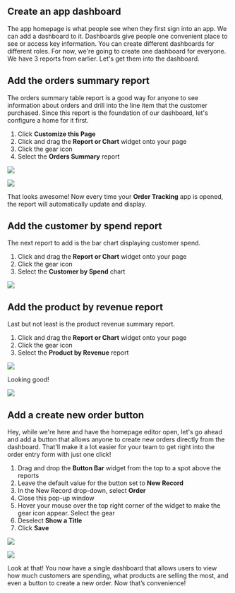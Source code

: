 ## Create an app dashboard

The app homepage is what people see when they first sign into an app. We can add a dashboard to it. Dashboards give people one convenient place to see or access key information. You can create different dashboards for different roles. For now, we're going to create one dashboard for everyone. We have 3 reports from earlier. Let's get them into the dashboard.

## Add the orders summary report

The orders summary table report is a good way for anyone to see information about orders and drill into the line item that the customer purchased. Since this report is the foundation of our dashboard, let's configure a home for it first.

1.  Click **Customize this Page**
2.  Click and drag the **Report or Chart** widget onto your page
3.  Click the gear icon
4.  Select the **Orders Summary** report

![](https://s3.us-west-2.amazonaws.com/assets.marketing.quickbase.com/training/image-67.png)

![](https://s3.us-west-2.amazonaws.com/assets.marketing.quickbase.com/training/image-68.png)

That looks awesome! Now every time your **Order Tracking** app is opened, the report will automatically update and display.

## Add the customer by spend report

The next report to add is the bar chart displaying customer spend.

1.  Click and drag the **Report or Chart** widget onto your page
2.  Click the gear icon
3.  Select the **Customer by Spend** chart

![](https://s3.us-west-2.amazonaws.com/assets.marketing.quickbase.com/training/image-69.png)

## Add the product by revenue report

Last but not least is the product revenue summary report.

1.  Click and drag the **Report or Chart** widget onto your page
2.  Click the gear icon
3.  Select the **Product by Revenue** report

![](https://s3.us-west-2.amazonaws.com/assets.marketing.quickbase.com/training/image-70.png)

Looking good!

![](https://s3.us-west-2.amazonaws.com/assets.marketing.quickbase.com/training/image-72.png)

## Add a create new order button

Hey, while we're here and have the homepage editor open, let's go ahead and add a button that allows anyone to create new orders directly from the dashboard. That'll make it a lot easier for your team to get right into the order entry form with just one click!

1.  Drag and drop the **Button Bar** widget from the top to a spot above the reports
2.  Leave the default value for the button set to **New Record**
3.  In the New Record drop-down, select **Order**
4.  Close this pop-up window
5.  Hover your mouse over the top right corner of the widget to make the gear icon appear. Select the gear
6.  Deselect **Show a Title**
7.  Click **Save**

![](https://s3.us-west-2.amazonaws.com/assets.marketing.quickbase.com/training/image-74.png)

![](https://s3.us-west-2.amazonaws.com/assets.marketing.quickbase.com/training/image-74a.png)

Look at that! You now have a single dashboard that allows users to view how much customers are spending, what products are selling the most, and even a button to create a new order. Now that’s convenience!